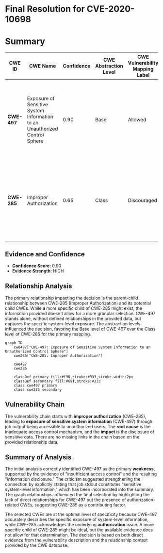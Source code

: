 # Final Resolution for CVE-2020-10698

# Summary
| CWE ID | CWE Name | Confidence | CWE Abstraction Level | CWE Vulnerability Mapping Label | CWE-Vulnerability Mapping Notes |
|---|---|---|---|---|---|
| **CWE-497** | Exposure of Sensitive System Information to an Unauthorized Control Sphere | 0.90 | Base | Allowed | Primary CWE. Insufficient access control allows unauthorized users to access job stdout (sensitive system-level information). |
| **CWE-285** | Improper Authorization | 0.65 | Class | Discouraged | Secondary CWE. Root cause is tied to improper authorization that exposes job output. More specific weakness than generic information exposure. |

## Evidence and Confidence

*   **Confidence Score:** 0.90
*   **Evidence Strength:** HIGH

## Relationship Analysis
The primary relationship impacting the decision is the parent-child relationship between CWE-285 (Improper Authorization) and its potential child CWEs. While a more specific child of CWE-285 might exist, the information provided doesn't allow for a more granular selection. CWE-497 stands alone, without defined relationships in the provided data, but captures the specific system-level exposure. The abstraction levels influenced the decision, favoring the Base level of CWE-497 over the Class level of CWE-285 for the primary mapping.

```mermaid
graph TD
    cwe497["CWE-497: Exposure of Sensitive System Information to an Unauthorized Control Sphere"]
    cwe285["CWE-285: Improper Authorization"]
    
    cwe497
    cwe285
    
    classDef primary fill:#f96,stroke:#333,stroke-width:2px
    classDef secondary fill:#69f,stroke:#333
    class cwe497 primary
    class cwe285 secondary
```

## Vulnerability Chain
The vulnerability chain starts with **improper authorization** (CWE-285), leading to **exposure of sensitive system information** (CWE-497) through job output being accessible to unauthorized users. The **root cause** is the inadequate access control mechanism, and the **impact** is the disclosure of sensitive data. There are no missing links in the chain based on the provided relationship data.

## Summary of Analysis
The initial analysis correctly identified CWE-497 as the primary **weakness**, supported by the evidence of "insufficient access control" and the resulting "information disclosure." The criticism suggested strengthening the connection by explicitly stating that job stdout constitutes "sensitive system-level information," which has been incorporated into the summary. The graph relationships influenced the final selection by highlighting the lack of direct relationships for CWE-497 but the presence of authorization-related CWEs, suggesting CWE-285 as a contributing factor.

The selected CWEs are at the optimal level of specificity because CWE-497 accurately describes the specific exposure of system-level information, while CWE-285 acknowledges the underlying **authorization** issue. A more specific child of CWE-285 might be ideal, but the available evidence does not allow for that determination. The decision is based on both direct evidence from the vulnerability description and the relationship context provided by the CWE database.